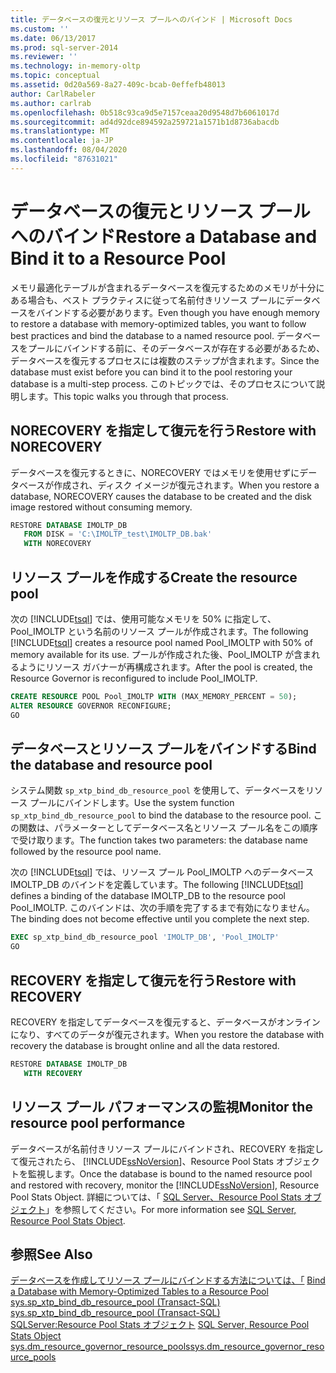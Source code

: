 ```yaml
---
title: データベースの復元とリソース プールへのバインド | Microsoft Docs
ms.custom: ''
ms.date: 06/13/2017
ms.prod: sql-server-2014
ms.reviewer: ''
ms.technology: in-memory-oltp
ms.topic: conceptual
ms.assetid: 0d20a569-8a27-409c-bcab-0effefb48013
author: CarlRabeler
ms.author: carlrab
ms.openlocfilehash: 0b518c93ca9d5e7157ceaa20d9548d7b6061017d
ms.sourcegitcommit: ad4d92dce894592a259721a1571b1d8736abacdb
ms.translationtype: MT
ms.contentlocale: ja-JP
ms.lasthandoff: 08/04/2020
ms.locfileid: "87631021"
---
```

# <a name="restore-a-database-and-bind-it-to-a-resource-pool"></a><span data-ttu-id="bcc5a-102">データベースの復元とリソース プールへのバインド</span><span class="sxs-lookup"><span data-stu-id="bcc5a-102">Restore a Database and Bind it to a Resource Pool</span></span>
  <span data-ttu-id="bcc5a-103">メモリ最適化テーブルが含まれるデータベースを復元するためのメモリが十分にある場合も、ベスト プラクティスに従って名前付きリソース プールにデータベースをバインドする必要があります。</span><span class="sxs-lookup"><span data-stu-id="bcc5a-103">Even though you have enough memory to restore a database with memory-optimized tables, you want to follow best practices and bind the database to a named resource pool.</span></span> <span data-ttu-id="bcc5a-104">データベースをプールにバインドする前に、そのデータベースが存在する必要があるため、データベースを復元するプロセスには複数のステップが含まれます。</span><span class="sxs-lookup"><span data-stu-id="bcc5a-104">Since the database must exist before you can bind it to the pool restoring your database is a multi-step process.</span></span> <span data-ttu-id="bcc5a-105">このトピックでは、そのプロセスについて説明します。</span><span class="sxs-lookup"><span data-stu-id="bcc5a-105">This topic walks you through that process.</span></span>  
  
##  <a name="restore-with-norecovery"></a><span data-ttu-id="bcc5a-106">NORECOVERY を指定して復元を行う</span><span class="sxs-lookup"><span data-stu-id="bcc5a-106">Restore with NORECOVERY</span></span>  
 <span data-ttu-id="bcc5a-107">データベースを復元するときに、NORECOVERY ではメモリを使用せずにデータベースが作成され、ディスク イメージが復元されます。</span><span class="sxs-lookup"><span data-stu-id="bcc5a-107">When you restore a database, NORECOVERY causes the database to be created and the disk image restored without consuming memory.</span></span>  
  
```sql  
RESTORE DATABASE IMOLTP_DB   
   FROM DISK = 'C:\IMOLTP_test\IMOLTP_DB.bak'  
   WITH NORECOVERY  
```  
  
##  <a name="create-the-resource-pool"></a><span data-ttu-id="bcc5a-108">リソース プールを作成する</span><span class="sxs-lookup"><span data-stu-id="bcc5a-108">Create the resource pool</span></span>  
 <span data-ttu-id="bcc5a-109">次の [!INCLUDE[tsql](../../includes/tsql-md.md)] では、使用可能なメモリを 50% に指定して、Pool_IMOLTP という名前のリソース プールが作成されます。</span><span class="sxs-lookup"><span data-stu-id="bcc5a-109">The following [!INCLUDE[tsql](../../includes/tsql-md.md)] creates a resource pool named Pool_IMOLTP with 50% of memory available for its use.</span></span>  <span data-ttu-id="bcc5a-110">プールが作成された後、Pool_IMOLTP が含まれるようにリソース ガバナーが再構成されます。</span><span class="sxs-lookup"><span data-stu-id="bcc5a-110">After the pool is created, the Resource Governor is reconfigured to include Pool_IMOLTP.</span></span>  
  
```sql  
CREATE RESOURCE POOL Pool_IMOLTP WITH (MAX_MEMORY_PERCENT = 50);  
ALTER RESOURCE GOVERNOR RECONFIGURE;  
GO  
```  
  
##  <a name="bind-the-database-and-resource-pool"></a><span data-ttu-id="bcc5a-111">データベースとリソース プールをバインドする</span><span class="sxs-lookup"><span data-stu-id="bcc5a-111">Bind the database and resource pool</span></span>  
 <span data-ttu-id="bcc5a-112">システム関数 `sp_xtp_bind_db_resource_pool` を使用して、データベースをリソース プールにバインドします。</span><span class="sxs-lookup"><span data-stu-id="bcc5a-112">Use the system function `sp_xtp_bind_db_resource_pool` to bind the database to the resource pool.</span></span> <span data-ttu-id="bcc5a-113">この関数は、パラメーターとしてデータベース名とリソース プール名をこの順序で受け取ります。</span><span class="sxs-lookup"><span data-stu-id="bcc5a-113">The function takes two parameters: the database name followed by the resource pool name.</span></span>  
  
 <span data-ttu-id="bcc5a-114">次の [!INCLUDE[tsql](../../includes/tsql-md.md)] では、リソース プール Pool_IMOLTP へのデータベース IMOLTP_DB のバインドを定義しています。</span><span class="sxs-lookup"><span data-stu-id="bcc5a-114">The following [!INCLUDE[tsql](../../includes/tsql-md.md)] defines a binding of the database IMOLTP_DB to the resource pool Pool_IMOLTP.</span></span> <span data-ttu-id="bcc5a-115">このバインドは、次の手順を完了するまで有効になりません。</span><span class="sxs-lookup"><span data-stu-id="bcc5a-115">The binding does not become effective until you complete the next step.</span></span>  
  
```sql  
EXEC sp_xtp_bind_db_resource_pool 'IMOLTP_DB', 'Pool_IMOLTP'  
GO  
```  
  
##  <a name="restore-with-recovery"></a><span data-ttu-id="bcc5a-116">RECOVERY を指定して復元を行う</span><span class="sxs-lookup"><span data-stu-id="bcc5a-116">Restore with RECOVERY</span></span>  
 <span data-ttu-id="bcc5a-117">RECOVERY を指定してデータベースを復元すると、データベースがオンラインになり、すべてのデータが復元されます。</span><span class="sxs-lookup"><span data-stu-id="bcc5a-117">When you restore the database with recovery the database is brought online and all the data restored.</span></span>  
  
```sql  
RESTORE DATABASE IMOLTP_DB   
   WITH RECOVERY  
```  
  
##  <a name="monitor-the-resource-pool-performance"></a><span data-ttu-id="bcc5a-118">リソース プール パフォーマンスの監視</span><span class="sxs-lookup"><span data-stu-id="bcc5a-118">Monitor the resource pool performance</span></span>  
 <span data-ttu-id="bcc5a-119">データベースが名前付きリソース プールにバインドされ、RECOVERY を指定して復元されたら、 [!INCLUDE[ssNoVersion](../../includes/ssnoversion-md.md)]、Resource Pool Stats オブジェクトを監視します。</span><span class="sxs-lookup"><span data-stu-id="bcc5a-119">Once the database is bound to the named resource pool and restored with recovery, monitor the [!INCLUDE[ssNoVersion](../../includes/ssnoversion-md.md)], Resource Pool Stats Object.</span></span> <span data-ttu-id="bcc5a-120">詳細については、「 [SQL Server、Resource Pool Stats オブジェクト](../performance-monitor/sql-server-resource-pool-stats-object.md)」を参照してください。</span><span class="sxs-lookup"><span data-stu-id="bcc5a-120">For more information see [SQL Server, Resource Pool Stats Object](../performance-monitor/sql-server-resource-pool-stats-object.md).</span></span>  
  
## <a name="see-also"></a><span data-ttu-id="bcc5a-121">参照</span><span class="sxs-lookup"><span data-stu-id="bcc5a-121">See Also</span></span>  
 <span data-ttu-id="bcc5a-122">[データベースを作成してリソース プールにバインドする方法については、「](bind-a-database-with-memory-optimized-tables-to-a-resource-pool.md) </span><span class="sxs-lookup"><span data-stu-id="bcc5a-122">[Bind a Database with Memory-Optimized Tables to a Resource Pool](bind-a-database-with-memory-optimized-tables-to-a-resource-pool.md) </span></span>  
 <span data-ttu-id="bcc5a-123">[sys.sp_xtp_bind_db_resource_pool &#40;Transact-SQL&#41;](/sql/relational-databases/system-stored-procedures/sys-sp-xtp-bind-db-resource-pool-transact-sql) </span><span class="sxs-lookup"><span data-stu-id="bcc5a-123">[sys.sp_xtp_bind_db_resource_pool &#40;Transact-SQL&#41;](/sql/relational-databases/system-stored-procedures/sys-sp-xtp-bind-db-resource-pool-transact-sql) </span></span>  
 <span data-ttu-id="bcc5a-124">[SQLServer:Resource Pool Stats オブジェクト](../performance-monitor/sql-server-resource-pool-stats-object.md) </span><span class="sxs-lookup"><span data-stu-id="bcc5a-124">[SQL Server, Resource Pool Stats Object](../performance-monitor/sql-server-resource-pool-stats-object.md) </span></span>  
 [<span data-ttu-id="bcc5a-125">sys.dm_resource_governor_resource_pools</span><span class="sxs-lookup"><span data-stu-id="bcc5a-125">sys.dm_resource_governor_resource_pools</span></span>](/sql/relational-databases/system-stored-procedures/sys-sp-xtp-unbind-db-resource-pool-transact-sql)  
  
  
